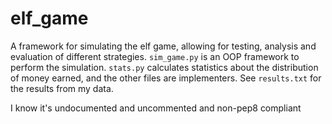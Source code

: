 # elf\_game
A framework for simulating the elf game, allowing for testing, analysis and
evaluation of different strategies.  `sim_game.py` is an OOP framework to
perform the simulation. `stats.py` calculates statistics about the distribution
of money earned, and the other files are implementers. See `results.txt` for
the results from my data.

I know it's undocumented and uncommented and non-pep8 compliant
